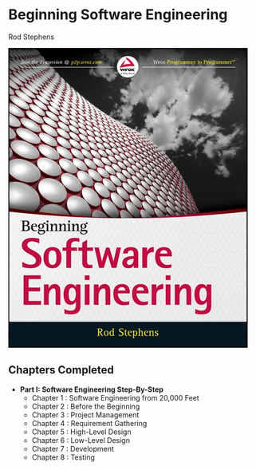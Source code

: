 # Beginning Software Engineering
Rod Stephens

![Cover Page](https://github.com/roger-rangel/Books/blob/main/Software%20Engineering/Beginning-Software-Engineering-Rod-Stephens-Cover.jpeg)

## Chapters Completed

- **Part I: Software Engineering Step-By-Step**
  - Chapter 1 : Software Engineering from 20,000 Feet
  - Chapter 2 : Before the Beginning
  - Chapter 3 : Project Management
  - Chapter 4 : Requirement Gathering
  - Chapter 5 : High-Level Design
  - Chapter 6 : Low-Level Design
  - Chapter 7 : Development
  - Chapter 8 : Testing